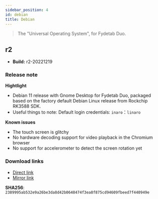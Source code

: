 ```yaml
---
sidebar_position: 4
id: debian
title: Debian
---
```

>The "Universal Operating System", for Fydetab Duo.

## r2
- **Build:** r2-20221219

### Release note

**Hightlight**
- Debian 11 release with Gnome Desktop for Fydetab Duo, packaged based on the factory default Debian Linux release from Rockchip RK3588 SDK.
- Useful things to note:
Default login credentials: ```inaro```：```linaro```

**Known issues**
- The touch screen is glitchy
- No hardware decoding support for video playback in the Chromium browser
- No support for accelerometer to detect the screen rotation yet


###  Download links
- [Direct link](https://download.fydeos.io/fydetabduo/fydetab_duo-debian-gnome-update-20221219.img.xz)
- [Mirror link](https://fydeos-my.sharepoint.cn/:u:/g/personal/fyde_fydeos_partner_onmschina_cn/ETUoxiv8YthMu_gm5ZLbLg8B_3FqTm55ye3DQn5GQ2DZWQ?e=3mQWnb)

**SHA256**: `2389995ab532e9a26be3da8d42b0648474f3ea8f875cd94609fbeed7f440949e`

